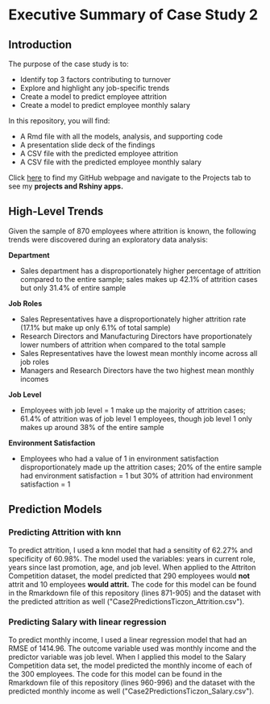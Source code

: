 # Executive Summary of Case Study 2 

## Introduction  
The purpose of the case study is to:
  * Identify top 3 factors contributing to turnover
  * Explore and highlight any job-specific trends
  * Create a model to predict employee attrition
  * Create a model to predict employee monthly salary

In this repository, you will find:
  * A Rmd file with all the models, analysis, and supporting code
  * A presentation slide deck of the findings
  * A CSV file with the predicted employee attrition
  * A CSV file with the predicted employee monthly salary

Click <a href="http://catherineticzon.github.io">here</a> to find my GitHub webpage and navigate to the Projects tab to see my **projects and Rshiny apps.**   

## High-Level Trends 
Given the sample of 870 employees where attrition is known, the following trends were discovered during an exploratory data analysis:  

**Department**  
 * Sales department has a disproportionately higher percentage of attrition compared to the entire sample; sales makes up 42.1% of attrition cases but only 31.4% of entire sample 

**Job Roles**
  * Sales Representatives have a disproportionately higher attrition rate (17.1% but make up only 6.1% of total sample)
  * Research Directors and Manufacturing Directors have proportionately lower numbers of attrition when compared to the total sample
  * Sales Representatives have the lowest mean monthly income across all job roles
  * Managers and Research Directors have the two highest mean monthly incomes  

**Job Level**
 * Employees with job level = 1 make up the majority of attrition cases; 61.4% of attrition was of job level 1 employees, though job level 1 only makes up around 38% of the entire sample

**Environment Satisfaction**
 * Employees who had a value of 1 in environment satisfaction disproportionately made up the attrition cases; 20% of the entire sample had environment satisfaction = 1 but 30% of attrition had environment satisfaction = 1 


## Prediction Models  
### Predicting Attrition with knn 
To predict attrition, I used a knn model that had a sensitity of 62.27% and specificity of 60.98%. The model used the variables: years in current role, years since last promotion, age, and job level. When applied to the Attriton Competition dataset, the model predicted that 290 employees would **not** attrit and 10 employees **would attrit.**  The code for this model can be found in the Rmarkdown file of this repository (lines 871-905) and the dataset with the predicted attrition as well ("Case2PredictionsTiczon_Attrition.csv"). 


### Predicting Salary with linear regression 
To predict monthly income, I used a linear regression model that had an RMSE of 1414.96. The outcome variable used was monthly income and the predictor variable was job level. When I applied this model to the Salary Competition data set, the model predicted the monthly income of each of the 300 employees. The code for this model can be found in the Rmarkdown file of this repository (lines 960-996) and the dataset with the predicted monthly income as well ("Case2PredictionsTiczon_Salary.csv").  

